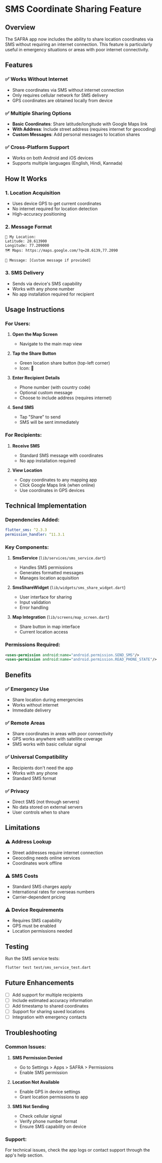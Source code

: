 # SMS Coordinate Sharing Feature

## Overview

The SAFRA app now includes the ability to share location coordinates via SMS without requiring an internet connection. This feature is particularly useful in emergency situations or areas with poor internet connectivity.

## Features

### ✅ **Works Without Internet**
- Share coordinates via SMS without internet connection
- Only requires cellular network for SMS delivery
- GPS coordinates are obtained locally from device

### ✅ **Multiple Sharing Options**
- **Basic Coordinates**: Share latitude/longitude with Google Maps link
- **With Address**: Include street address (requires internet for geocoding)
- **Custom Messages**: Add personal messages to location shares

### ✅ **Cross-Platform Support**
- Works on both Android and iOS devices
- Supports multiple languages (English, Hindi, Kannada)

## How It Works

### 1. **Location Acquisition**
- Uses device GPS to get current coordinates
- No internet required for location detection
- High-accuracy positioning

### 2. **Message Format**
```
📍 My Location:
Latitude: 28.613900
Longitude: 77.209000
🗺️ Maps: https://maps.google.com/?q=28.6139,77.2090

💬 Message: [Custom message if provided]
```

### 3. **SMS Delivery**
- Sends via device's SMS capability
- Works with any phone number
- No app installation required for recipient

## Usage Instructions

### For Users:

1. **Open the Map Screen**
   - Navigate to the main map view

2. **Tap the Share Button**
   - Green location share button (top-left corner)
   - Icon: 📍

3. **Enter Recipient Details**
   - Phone number (with country code)
   - Optional custom message
   - Choose to include address (requires internet)

4. **Send SMS**
   - Tap "Share" to send
   - SMS will be sent immediately

### For Recipients:

1. **Receive SMS**
   - Standard SMS message with coordinates
   - No app installation required

2. **View Location**
   - Copy coordinates to any mapping app
   - Click Google Maps link (when online)
   - Use coordinates in GPS devices

## Technical Implementation

### Dependencies Added:
```yaml
flutter_sms: ^2.3.3
permission_handler: ^11.3.1
```

### Key Components:

1. **SmsService** (`lib/services/sms_service.dart`)
   - Handles SMS permissions
   - Generates formatted messages
   - Manages location acquisition

2. **SmsShareWidget** (`lib/widgets/sms_share_widget.dart`)
   - User interface for sharing
   - Input validation
   - Error handling

3. **Map Integration** (`lib/screens/map_screen.dart`)
   - Share button in map interface
   - Current location access

### Permissions Required:
```xml
<uses-permission android:name="android.permission.SEND_SMS"/>
<uses-permission android:name="android.permission.READ_PHONE_STATE"/>
```

## Benefits

### ✅ **Emergency Use**
- Share location during emergencies
- Works without internet
- Immediate delivery

### ✅ **Remote Areas**
- Share coordinates in areas with poor connectivity
- GPS works anywhere with satellite coverage
- SMS works with basic cellular signal

### ✅ **Universal Compatibility**
- Recipients don't need the app
- Works with any phone
- Standard SMS format

### ✅ **Privacy**
- Direct SMS (not through servers)
- No data stored on external servers
- User controls when to share

## Limitations

### ⚠️ **Address Lookup**
- Street addresses require internet connection
- Geocoding needs online services
- Coordinates work offline

### ⚠️ **SMS Costs**
- Standard SMS charges apply
- International rates for overseas numbers
- Carrier-dependent pricing

### ⚠️ **Device Requirements**
- Requires SMS capability
- GPS must be enabled
- Location permissions needed

## Testing

Run the SMS service tests:
```bash
flutter test test/sms_service_test.dart
```

## Future Enhancements

- [ ] Add support for multiple recipients
- [ ] Include estimated accuracy information
- [ ] Add timestamp to shared coordinates
- [ ] Support for sharing saved locations
- [ ] Integration with emergency contacts

## Troubleshooting

### Common Issues:

1. **SMS Permission Denied**
   - Go to Settings > Apps > SAFRA > Permissions
   - Enable SMS permission

2. **Location Not Available**
   - Enable GPS in device settings
   - Grant location permissions to app

3. **SMS Not Sending**
   - Check cellular signal
   - Verify phone number format
   - Ensure SMS capability on device

### Support:
For technical issues, check the app logs or contact support through the app's help section. 